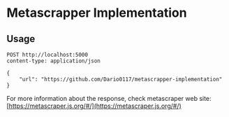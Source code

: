 # Metascrapper Implementation

## Usage

```http
POST http://localhost:5000
content-type: application/json

{
    "url": "https://github.com/Dario0117/metascrapper-implementation"
}
```

For more information about the response, check metascraper web site: [https://metascraper.js.org/#/](https://metascraper.js.org/#/)


